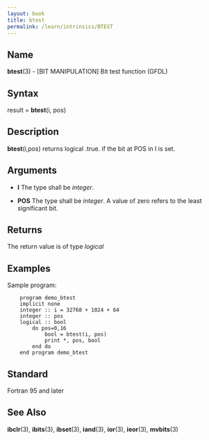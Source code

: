 ```yaml
---
layout: book
title: btest
permalink: /learn/intrinsics/BTEST
---
```

## __Name__

__btest__(3) - \[BIT MANIPULATION\] Bit test function
(GFDL)

## __Syntax__

result = __btest__(i, pos)

## __Description__

__btest__(i,pos) returns logical .true. if the bit at POS in I is set.

## __Arguments__

  - __I__
    The type shall be _integer_.

  - __POS__
    The type shall be _integer_. A value of zero refers to the least
    significant bit.

## __Returns__

The return value is of type _logical_

## __Examples__

Sample program:

```
    program demo_btest
    implicit none
    integer :: i = 32768 + 1024 + 64
    integer :: pos
    logical :: bool
        do pos=0,16
            bool = btest(i, pos)
            print *, pos, bool
        end do
    end program demo_btest
```

## __Standard__

Fortran 95 and later

## __See Also__

__ibclr__(3), __ibits__(3), __ibset__(3), __iand__(3), __ior__(3),
__ieor__(3), __mvbits__(3)
